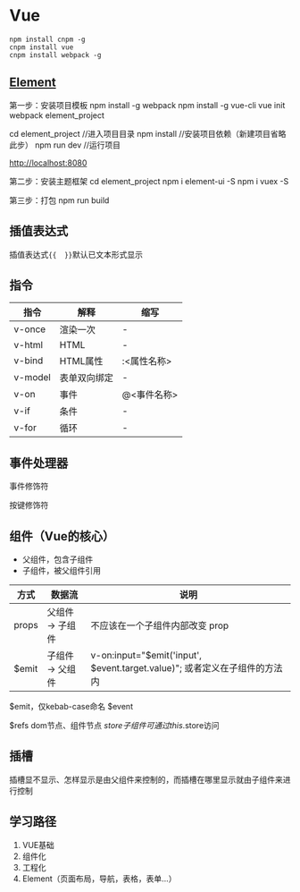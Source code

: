 # Vue

```
npm install cnpm -g
cnpm install vue
cnpm install webpack -g
```

## [Element](https://element.eleme.cn/#/zh-CN)

第一步：安装项目模板
npm install -g webpack
npm install -g vue-cli
vue init webpack element_project

cd element_project      //进入项目目录
npm install             //安装项目依赖（新建项目省略此步）
npm run dev             //运行项目

[http://localhost:8080](http://localhost:8080)

第二步：安装主题框架
cd element_project
npm i element-ui -S
npm i vuex -S

第三步：打包
npm run build

## 插值表达式

插值表达式`{{  }}`默认已文本形式显示

## 指令

指令 | 解释 | 缩写
--- | --- | ---
v-once | 渲染一次 | -
v-html | HTML | -
v-bind | HTML属性 | :<属性名称>
v-model | 表单双向绑定 | -
v-on | 事件 | @<事件名称>
v-if | 条件 | -
v-for | 循环 | -

## 事件处理器

事件修饰符

按键修饰符

## 组件（Vue的核心）

- 父组件，包含子组件
- 子组件，被父组件引用

方式 | 数据流 | 说明
--- | --- | ---
props | 父组件 -> 子组件 | 不应该在一个子组件内部改变 prop
$emit | 子组件 -> 父组件 | v-on:input="$emit('input', $event.target.value)"; 或者定义在子组件的方法内


$emit，仅kebab-case命名
$event

$refs dom节点、组件节点
$store 子组件可通过this.$store访问

## 插槽

插槽显不显示、怎样显示是由父组件来控制的，而插槽在哪里显示就由子组件来进行控制

## 学习路径

1. VUE基础
2. 组件化
3. 工程化
4. Element（页面布局，导航，表格，表单...）
